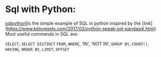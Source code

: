 # Sql with Python:
[sqlpython1](sqlpython1.ipynb)is the simple example of SQL in python inspired by the [link] (https://www.kdnuggets.com/2017/02/python-speak-sql-pandasql.html)
Most useful commands in SQL are:

`SELECT`, `SELECT DISTINCT` `FROM`, `WHERE`, 'IN', 'NOT IN', `GROUP BY`, `COUNT()`, `HAVING`, `ORDER BY`, `LIMIT`, `OFFSET`
